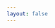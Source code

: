 ```yaml
---
layout: false
---
```


<script setup>
    import { onMounted, watch } from "vue"
    import { withBase } from 'vitepress'
    import { trackEvent } from "@eox/pages-theme-eox/src/helpers.js";

    function waitForEodashStore(callback) {
        const interval = setInterval(() => {
            if (window.eodashStore) {
                clearInterval(interval)
                callback(window.eodashStore)
            }
        }, 100)
    }

    onMounted(() => {
        waitForEodashStore((eodashStore) => {
            const indicatorRef = eodashStore?.states?.indicator
            watch(indicatorRef, (newVal, oldVal) => {
                if (newVal && newVal !== "") {
                    trackEvent(['indicators', 'select_indicator', newVal]);
                }
            }, { immediate: true })
            const poiRef = eodashStore?.states?.poi
            watch(poiRef, (newVal, oldVal) => {
                if (newVal && newVal !== "") {
                    trackEvent(['features', 'select_feature', newVal]);
                }
            }, { immediate: true })
        })
    });
</script>
<NavBar></NavBar>
<eo-dash style="height:calc(100dvh - 64px);display: block" :config="withBase('/configs/gtif-ukif-config.js')"/>
